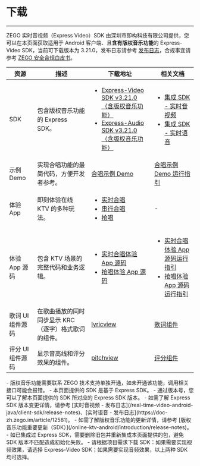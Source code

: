 # 下载

- - -

ZEGO 实时音视频（Express Video）SDK 由深圳市即构科技有限公司提供，您可以在本页面获取适用于 Android 客户端、且**含有版权音乐功能**的 Express-Video SDK，当前可下载版本为 3.21.0，发布日志请参考 [发布日志](/online-ktv-android/introduction/release-notes)，合规事宜请参考 [ZEGO 安全合规白皮书](https://doc-zh.zego.im/policies-and-agreements/zego-security-and-compliance-white-paper)。

| 资源 | 描述 | 下载地址 | 相关文档 |
| --- | --- | --- | --- |
| SDK | 包含版权音乐功能的 Express SDK。 | <ul><li>[Express-Video SDK v3.21.0（含版权音乐功能）](https://artifact-sdk.zego.im/copyrighted_music/express/video/ZegoExpressVideo-android-shared-java.zip)</li><li>[Express-Audio SDK v3.21.0（含版权音乐功能）](https://artifact-sdk.zego.im/copyrighted_music/express/audio/ZegoExpressAudio-android-shared-java.zip)</li></ul> | <ul><li>[集成 SDK - 实时音视频](/online-ktv-android/quick-starts/integrate-the-sdk/express-video)</li><li>[集成 SDK - 实时语音](/online-ktv-android/quick-starts/integrate-the-sdk/express-voice)</li></ul> |
| 示例 Demo | 实现合唱功能的最简代码，方便开发者参考。 | [合唱示例 Demo](https://artifact-demo.zego.im/downloads/KTV_demo/KTVChorusDemo_Android.zip) | [合唱示例 Demo 运行指引](/online-ktv-android/quick-starts/run-the-chorus-sample-code) |
| 体验 App | 即刻体验在线 KTV 的多种玩法。 | <ul><li>[实时合唱](/online-ktv-android/demo-app#实时合唱--抢唱)</li><li>[串行合唱](/online-ktv-android/demo-app#串行合唱)</li><li>[抢唱](/online-ktv-android/demo-app#实时合唱--抢唱)</li></ul> | - |
| 体验 App 源码 | 包含 KTV 场景的完整代码和业务逻辑。 | <ul><li>[实时合唱体验 App 源码](https://codestore.zego.im/project/16)</li><li>[抢唱体验 App 源码](https://codestore.zego.im/project/18)</li></ul> | <ul><li>[实时合唱体验 App 源码运行指引](/online-ktv-android/quick-starts/run-the-demo-app-source-code/real-time-chorus)</li><li>[抢唱体验 App 源码运行指引](/online-ktv-android/quick-starts/run-the-demo-app-source-code/grab-the-mic)</li></ul> |
| 歌词 UI 组件源码 | 在歌曲播放的同时同步显示 KRC（逐字）格式歌词的组件。 | [lyricview](https://artifact-sdk.zego.im/GoEnjoy/Android/sourceCode/ZegoLyricView/lyricview.zip) | [歌词组件](/online-ktv-android/zego-content-center/lyrics-display-component) |
| 评分 UI 组件源码 | 显示音高线和评分效果的组件。 | [pitchview](https://artifact-sdk.zego.im/GoEnjoy/Android/sourceCode/ZegoPitchView/pitchview.zip) | [评分组件](/online-ktv-android/zego-content-center/scoring-component) |

<Note title="说明">
- 版权音乐功能需要联系 ZEGO 技术支持单独开通，如未开通该功能，调用相关接口可能会报错。
- 本页面提供的 SDK 是基于 Express SDK。
    - 通过版本号，您可以了解本页面提供的 SDK 所对应的 Express SDK 版本。
    - 如需了解 Express SDK 版本变更详情，请参考 [实时音视频 - 发布日志](/real-time-video-android-java/client-sdk/release-notes)、[实时语音 - 发布日志](https://doc-zh.zego.im/article/12581)。
    - 如需了解版权音乐功能的更新详情，请参考 [版权音乐功能重要更新（SDK）](/online-ktv-android/introduction/release-notes)。
- 如已集成过 Express SDK，需要删除旧包并重新集成本页面提供的包，避免 SDK 版本不匹配造成初始化失败。
- 请根据项目需求下载 SDK：如果需要实现视频效果，请选择 Express-Video SDK；如果需要实现音频效果，以上两种 SDK 均可选择。 
</Note>

